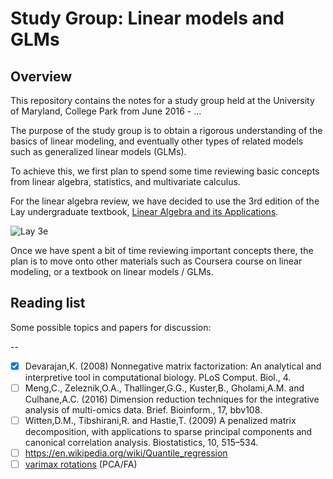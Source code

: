 Study Group: Linear models and GLMs
===================================

## Overview

This repository contains the notes for a study group held at the University of
Maryland, College Park from June 2016 - ...

The purpose of the study group is to obtain a rigorous understanding of the
basics of linear modeling, and eventually other types of related models such as
generalized linear models (GLMs).

To achieve this, we first plan to spend some time reviewing basic concepts from
linear algebra, statistics, and multivariate calculus.

For the linear algebra review, we have decided to use the 3rd edition of the 
Lay undergraduate textbook, [Linear Algebra and its
Applications](http://www.laylinalgebra.com/).

![Lay 3e](01-linear-algebra-review-i/img/lay3e.jpg)

Once we have spent a bit of time reviewing important concepts there, the plan
is to move onto other materials such as Coursera course on linear modeling, or
a textbook on linear models / GLMs.

## Reading list

Some possible topics and papers for discussion:

--  

- [x] Devarajan,K. (2008) Nonnegative matrix factorization: An analytical and interpretive tool in computational biology. PLoS Comput. Biol., 4.
- [ ] Meng,C., Zeleznik,O.A., Thallinger,G.G., Kuster,B., Gholami,A.M. and Culhane,A.C. (2016) Dimension reduction techniques for the integrative analysis of multi-omics data. Brief. Bioinform., 17, bbv108.
- [ ] Witten,D.M., Tibshirani,R. and Hastie,T. (2009) A penalized matrix decomposition, with applications to sparse principal components and canonical correlation analysis. Biostatistics, 10, 515–534.
- [ ] https://en.wikipedia.org/wiki/Quantile_regression
- [ ] [varimax rotations](http://www.theanalysisfactor.com/rotations-factor-analysis/) (PCA/FA)
